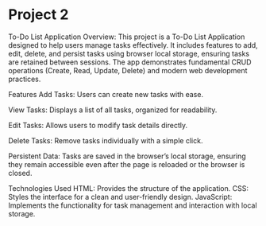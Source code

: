# Project 2
  To-Do List Application
Overview:
This project is a To-Do List Application designed to help users manage tasks effectively. It includes features to add, edit, delete, and persist tasks using browser local storage, ensuring tasks are retained between sessions. The app demonstrates fundamental CRUD operations (Create, Read, Update, Delete) and modern web development practices.

Features
Add Tasks:
Users can create new tasks with ease.

View Tasks:
Displays a list of all tasks, organized for readability.

Edit Tasks:
Allows users to modify task details directly.

Delete Tasks:
Remove tasks individually with a simple click.

Persistent Data:
Tasks are saved in the browser’s local storage, ensuring they remain accessible even after the page is reloaded or the browser is closed.

Technologies Used
HTML: Provides the structure of the application.
CSS: Styles the interface for a clean and user-friendly design.
JavaScript: Implements the functionality for task management and interaction with local storage.
